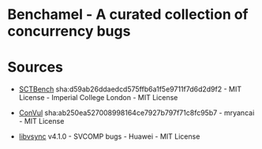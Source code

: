 # Benchamel - A curated collection of concurrency bugs


# Sources

- [SCTBench](https://github.com/mc-imperial/sctbench.git) sha:d59ab26ddaedcd575ffb6a1f5e9711f7d6d2d9f2 - MIT License - Imperial College London - MIT License

- [ConVul](https://github.com/mryancai/ConVul) sha:ab250ea527008998164ce7927b797f71c8fc95b7 - mryancai - MIT License

- [libvsync](https://github.com/mryancai/ConVul) v4.1.0 - SVCOMP bugs - Huawei - MIT License

